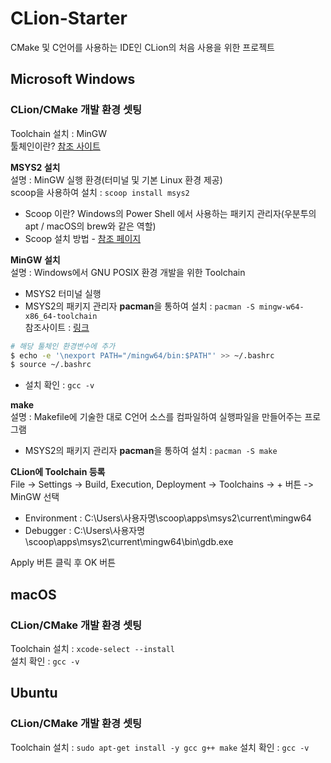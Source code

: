 # CLion-Starter
CMake 및 C언어를 사용하는 IDE인 CLion의 처음 사용을 위한 프로젝트

## Microsoft Windows
### CLion/CMake 개발 환경 셋팅
Toolchain 설치 : MinGW   
툴체인이란? [참조 사이트](https://kkhipp.tistory.com/176)   

<b>MSYS2 설치</b>   
설명 : MinGW 실행 환경(터미널 및 기본 Linux 환경 제공)   
scoop을 사용하여 설치 : `scoop install msys2`
* Scoop 이란? Windows의 Power Shell 에서 사용하는 패키지 관리자(우분투의 apt / macOS의 brew와 같은 역할)
* Scoop 설치 방법 - [참조 페이지](https://github.com/JuJin1324/Windows-Starter/blob/master/README.md#scoop-%EC%84%A4%EC%B9%98)

<b>MinGW 설치</b>   
설명 : Windows에서 GNU POSIX 환경 개발을 위한 Toolchain
* MSYS2 터미널 실행
* MSYS2의 패키지 관리자 <b>pacman</b>을 통하여 설치 : `pacman -S mingw-w64-x86_64-toolchain`   
참조사이트 : [링크](https://stackoverflow.com/questions/36375081/how-to-run-clion-with-msys2-on-windows)
```bash
# 해당 툴체인 환경변수에 추가
$ echo -e '\nexport PATH="/mingw64/bin:$PATH"' >> ~/.bashrc
$ source ~/.bashrc
```
* 설치 확인 : `gcc -v`

<b>make</b>   
설명 : Makefile에 기술한 대로 C언어 소스를 컴파일하여 실행파일을 만들어주는 프로그램
* MSYS2의 패키지 관리자 <b>pacman</b>을 통하여 설치 : `pacman -S make`   

<b>CLion에 Toolchain 등록</b>   
File -> Settings -> Build, Execution, Deployment -> Toolchains -> + 버튼 -> MinGW 선택
* Environment : C:\Users\사용자명\scoop\apps\msys2\current\mingw64
* Debugger : C:\Users\사용자명\scoop\apps\msys2\current\mingw64\bin\gdb.exe

Apply 버튼 클릭 후 OK 버튼

## macOS
### CLion/CMake 개발 환경 셋팅
Toolchain 설치 : `xcode-select --install`   
설치 확인 : `gcc -v`

## Ubuntu 
### CLion/CMake 개발 환경 셋팅
Toolchain 설치 : `sudo apt-get install -y gcc g++ make`
설치 확인 : `gcc -v`
